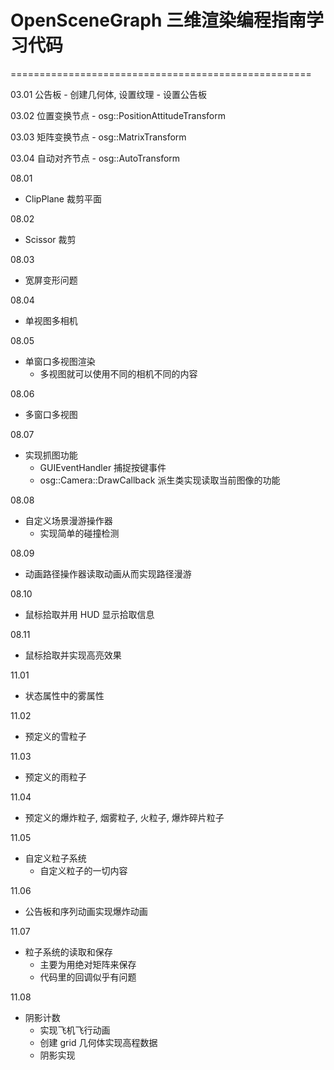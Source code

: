 # OpenSceneGraph 三维渲染编程指南学习代码
====================================================

03.01
公告板
    - 创建几何体, 设置纹理
    - 设置公告板

03.02
位置变换节点
    - osg::PositionAttitudeTransform

03.03
矩阵变换节点
    - osg::MatrixTransform

03.04
自动对齐节点
    - osg::AutoTransform

08.01
* ClipPlane 裁剪平面

08.02
* Scissor 裁剪

08.03
* 宽屏变形问题

08.04
* 单视图多相机

08.05
* 单窗口多视图渲染
    - 多视图就可以使用不同的相机不同的内容

08.06
* 多窗口多视图

08.07
* 实现抓图功能
    - GUIEventHandler 捕捉按键事件
    - osg::Camera::DrawCallback 派生类实现读取当前图像的功能

08.08
* 自定义场景漫游操作器
    - 实现简单的碰撞检测

08.09
* 动画路径操作器读取动画从而实现路径漫游

08.10
* 鼠标拾取并用 HUD 显示拾取信息

08.11
* 鼠标拾取并实现高亮效果

11.01
* 状态属性中的雾属性

11.02
* 预定义的雪粒子

11.03
* 预定义的雨粒子

11.04
* 预定义的爆炸粒子, 烟雾粒子, 火粒子, 爆炸碎片粒子

11.05
* 自定义粒子系统
    - 自定义粒子的一切内容

11.06
* 公告板和序列动画实现爆炸动画

11.07
* 粒子系统的读取和保存
    - 主要为用绝对矩阵来保存
    - 代码里的回调似乎有问题

11.08
* 阴影计数
    - 实现飞机飞行动画
    - 创建 grid 几何体实现高程数据
    - 阴影实现
